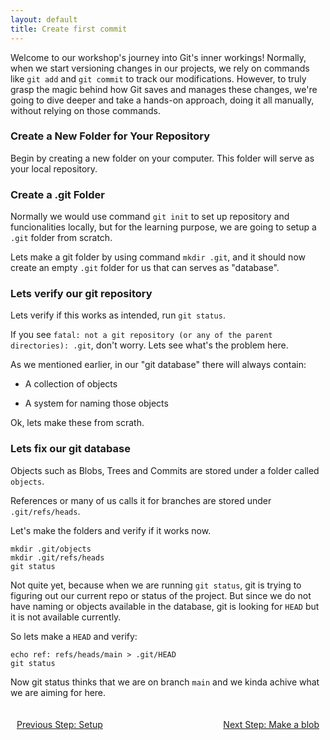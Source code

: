 ```yaml
---
layout: default
title: Create first commit
---
```


Welcome to our workshop's journey into Git's inner workings! Normally, when we start versioning changes in our projects, we rely on commands like `git add` and `git commit` to track our modifications. However, to truly grasp the magic behind how Git saves and manages these changes, we're going to dive deeper and take a hands-on approach, doing it all manually, without relying on those commands. 

### Create a New Folder for Your Repository

Begin by creating a new folder on your computer. This folder will serve as your local repository.

### Create a .git Folder

Normally we would use command `git init` to set up repository and funcionalities locally, but for the learning purpose, we are going to setup a `.git` folder from scratch. 

Lets make a git folder by using command `mkdir .git`, and it should now create an empty `.git` folder for us that can serves as "database".


### Lets verify our git repository

Lets verify if this works as intended, run `git status`. 

If you see `fatal: not a git repository (or any of the parent directories): .git`, don't worry. Lets see what's the problem here.

As we mentioned earlier, in our "git database" there will always contain:

- A collection of objects

- A system for naming those objects

Ok, lets make these from scrath.


### Lets fix our git database

Objects such as Blobs, Trees and Commits are stored under a folder called `objects`.

References or many of us calls it for branches are stored under `.git/refs/heads`.

Let's make the folders and verify if it works now.

```
mkdir .git/objects
mkdir .git/refs/heads
git status
```

Not quite yet, because when we are running `git status`, git is trying to figuring out our current repo or status of the project. But since we do not have naming or objects available in the database, git is looking for `HEAD` but it is not available currently. 

So lets make a `HEAD` and verify:

```
echo ref: refs/heads/main > .git/HEAD
git status
```

Now git status thinks that we are on branch `main` and we kinda achive what we are aiming for here.


<footer style="width: 100%; display: flex; justify-content: space-between; padding: 20px 0;">
    <a href="" style="float: left; margin-left: 10px;">Previous Step: Setup</a>
    <a href="./2-blob.html" style="float: right; margin-right: 10px;">Next Step: Make a blob</a>
</footer>